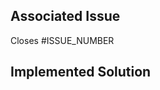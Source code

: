 ## Associated Issue
<!---
This project only accepts pull requests that are associated to currently open issues
If submitting a new enhancement or change in functionality, please open an issue first for discussion
If making a bugfix, it should be associated with an existing issue with a description and reproduction steps
Please link to the issue below:
-->
Closes #ISSUE_NUMBER


## Implemented Solution
<!---
Please write a description for your solution here.
Have you encountered any issues along the way?
Are there any caveats to note?
-->

